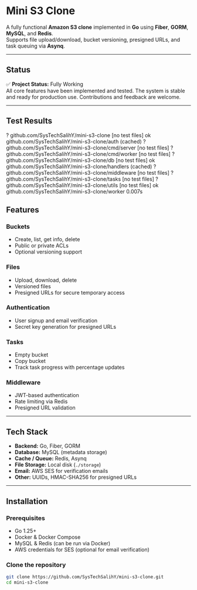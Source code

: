 # Mini S3 Clone

A fully functional **Amazon S3 clone** implemented in **Go** using **Fiber**, **GORM**, **MySQL**, and **Redis**.  
Supports file upload/download, bucket versioning, presigned URLs, and task queuing via **Asynq**.

---

## Status

✅ **Project Status:** Fully Working  
All core features have been implemented and tested. The system is stable and ready for production use. Contributions and feedback are welcome.

---

## Test Results

? github.com/SysTechSalihY/mini-s3-clone [no test files]
ok github.com/SysTechSalihY/mini-s3-clone/auth (cached)
? github.com/SysTechSalihY/mini-s3-clone/cmd/server [no test files]
? github.com/SysTechSalihY/mini-s3-clone/cmd/worker [no test files]
? github.com/SysTechSalihY/mini-s3-clone/db [no test files]
ok github.com/SysTechSalihY/mini-s3-clone/handlers (cached)
? github.com/SysTechSalihY/mini-s3-clone/middleware [no test files]
? github.com/SysTechSalihY/mini-s3-clone/tasks [no test files]
? github.com/SysTechSalihY/mini-s3-clone/utils [no test files]
ok github.com/SysTechSalihY/mini-s3-clone/worker 0.007s


## Features

### Buckets
- Create, list, get info, delete
- Public or private ACLs
- Optional versioning support

### Files
- Upload, download, delete
- Versioned files
- Presigned URLs for secure temporary access

### Authentication
- User signup and email verification
- Secret key generation for presigned URLs

### Tasks
- Empty bucket
- Copy bucket
- Track task progress with percentage updates

### Middleware
- JWT-based authentication
- Rate limiting via Redis
- Presigned URL validation

---

## Tech Stack

- **Backend:** Go, Fiber, GORM  
- **Database:** MySQL (metadata storage)  
- **Cache / Queue:** Redis, Asynq  
- **File Storage:** Local disk (`./storage`)  
- **Email:** AWS SES for verification emails  
- **Other:** UUIDs, HMAC-SHA256 for presigned URLs  

---

## Installation

### Prerequisites

- Go 1.25+  
- Docker & Docker Compose  
- MySQL & Redis (can be run via Docker)  
- AWS credentials for SES (optional for email verification)  

### Clone the repository

```bash
git clone https://github.com/SysTechSalihY/mini-s3-clone.git
cd mini-s3-clone